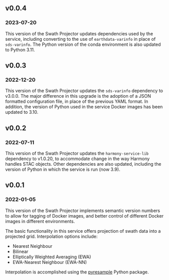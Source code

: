 ## v0.0.4
### 2023-07-20

This version of the Swath Projector updates dependencies used by the service,
including converting to the use of `earthdata-varinfo` in place of
`sds-varinfo`. The Python version of the conda environment is also updated to
Python 3.11.

## v0.0.3
### 2022-12-20

This version of the Swath Projector updates the `sds-varinfo` dependency to
v3.0.0. The major difference in this upgrade is the adoption of a JSON
formatted configuration file, in place of the previous YAML format. In addition,
the version of Python used in the service Docker images has been updated to 3.10.

## v0.0.2
### 2022-07-11

This version of the Swath Projector updates the `harmony-service-lib`
dependency to v1.0.20, to accommodate change in the way Harmony handles STAC
objects. Other dependencies are also updated, including the version of Python
in which the service is run (now 3.9).

## v0.0.1
### 2022-01-05

This version of the Swath Projector implements semantic version numbers to
allow for tagging of Docker images, and better control of different Docker
images in different environments.

The basic functionality in this service offers projection of swath data into
a projected grid. Interpolation options include:

* Nearest Neighbour
* Bilinear
* Elliptically Weighted Averaging (EWA)
* EWA-Nearest Neighbour (EWA-NN)

Interpolation is accomplished using the [pyresample](https://pyresample.readthedocs.io/en/latest/)
Python package.
